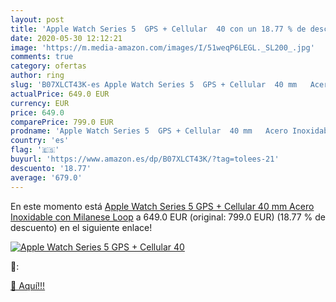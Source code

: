 ```yaml
---
layout: post
title: 'Apple Watch Series 5  GPS + Cellular  40 con un 18.77 % de descuento'
date: 2020-05-30 12:12:21
image: 'https://m.media-amazon.com/images/I/51weqP6LEGL._SL200_.jpg'
comments: true
category: ofertas
author: ring
slug: 'B07XLCT43K-es Apple Watch Series 5  GPS + Cellular  40 mm   Acero Inoxidable  con Milanese Loop'
actualPrice: 649.0 EUR
currency: EUR
price: 649.0
comparePrice: 799.0 EUR
prodname: 'Apple Watch Series 5  GPS + Cellular  40 mm   Acero Inoxidable  con Milanese Loop'
country: 'es'
flag: '🇪🇸'
buyurl: 'https://www.amazon.es/dp/B07XLCT43K/?tag=tolees-21'
descuento: '18.77'
average: '679.0'
---
```


En este momento está [Apple Watch Series 5  GPS + Cellular  40 mm   Acero Inoxidable  con Milanese Loop](https://www.amazon.es/dp/B07XLCT43K/?tag=tolees-21) a 649.0 EUR (original: 799.0 EUR) (18.77 %  de descuento) en el siguiente enlace!

[![Apple Watch Series 5  GPS + Cellular  40](https://m.media-amazon.com/images/I/51weqP6LEGL._SL200_.jpg)](https://www.amazon.es/dp/B07XLCT43K/?tag=tolees-21)

🔎:


[🛒 Aquí!!!](https://www.amazon.es/dp/B07XLCT43K/?tag=tolees-21)
